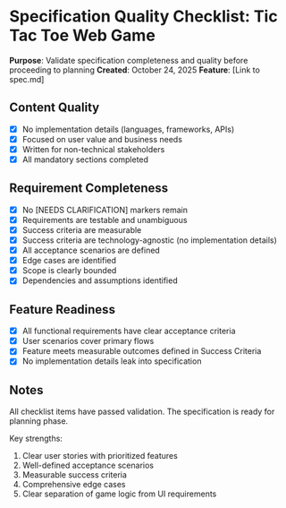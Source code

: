 # Specification Quality Checklist: Tic Tac Toe Web Game

**Purpose**: Validate specification completeness and quality before proceeding to planning
**Created**: October 24, 2025
**Feature**: [Link to spec.md]

## Content Quality

- [x] No implementation details (languages, frameworks, APIs)
- [x] Focused on user value and business needs
- [x] Written for non-technical stakeholders
- [x] All mandatory sections completed

## Requirement Completeness

- [x] No [NEEDS CLARIFICATION] markers remain
- [x] Requirements are testable and unambiguous
- [x] Success criteria are measurable
- [x] Success criteria are technology-agnostic (no implementation details)
- [x] All acceptance scenarios are defined
- [x] Edge cases are identified
- [x] Scope is clearly bounded
- [x] Dependencies and assumptions identified

## Feature Readiness

- [x] All functional requirements have clear acceptance criteria
- [x] User scenarios cover primary flows
- [x] Feature meets measurable outcomes defined in Success Criteria
- [x] No implementation details leak into specification

## Notes

All checklist items have passed validation. The specification is ready for planning phase.

Key strengths:
1. Clear user stories with prioritized features
2. Well-defined acceptance scenarios
3. Measurable success criteria
4. Comprehensive edge cases
5. Clear separation of game logic from UI requirements